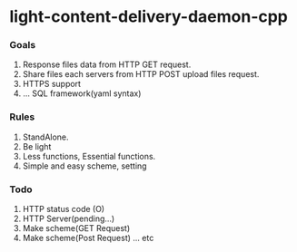 
light-content-delivery-daemon-cpp
===

### Goals

1. Response files data from HTTP GET request.
2. Share files each servers from HTTP POST upload files request.
3. HTTPS support
4. ... SQL framework(yaml syntax)


### Rules
1. StandAlone.
2. Be light
3. Less functions, Essential functions.
4. Simple and easy scheme, setting



### Todo
1. HTTP status code (O)
2. HTTP Server(pending...)
3. Make scheme(GET Request)
4. Make scheme(Post Request)
... etc
